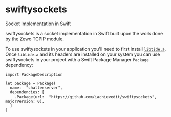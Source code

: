 # swiftysockets
Socket Implementation in Swift

swiftysockets is a socket implementation in Swift built upon the work done by the Zewo TCPIP module.

To use swiftysockets in your application you'll need to first install [`libtide.a`](https://github.com/iachievedit/Tide).  Once `libtide.a` and its headers are installed on your system you can use swiftysockets in your project with a Swift Package Manager `Package` dependency:

```
import PackageDescription

let package = Package(
  name:  "chatterserver",
  dependencies: [
    .Package(url:  "https://github.com/iachievedit/swiftysockets", majorVersion: 0),
  ]
)
```
